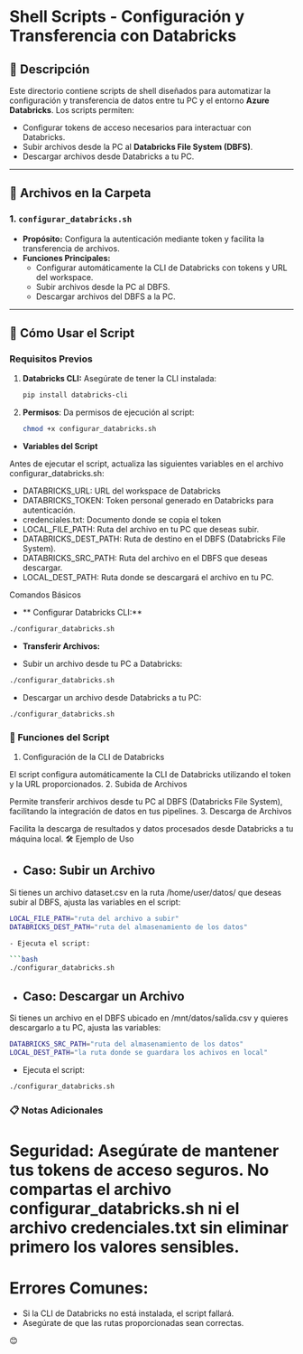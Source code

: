 # Shell Scripts - Configuración y Transferencia con Databricks

## 📄 Descripción
Este directorio contiene scripts de shell diseñados para automatizar la configuración y transferencia de datos entre tu PC y el entorno **Azure Databricks**. Los scripts permiten:
- Configurar tokens de acceso necesarios para interactuar con Databricks.
- Subir archivos desde la PC al **Databricks File System (DBFS)**.
- Descargar archivos desde Databricks a tu PC.

---

## 📁 Archivos en la Carpeta

### 1. `configurar_databricks.sh`
- **Propósito:** Configura la autenticación mediante token y facilita la transferencia de archivos.
- **Funciones Principales:**
  - Configurar automáticamente la CLI de Databricks con tokens y URL del workspace.
  - Subir archivos desde la PC al DBFS.
  - Descargar archivos del DBFS a la PC.

---

## 🚀 Cómo Usar el Script

### Requisitos Previos
1. **Databricks CLI:** Asegúrate de tener la CLI instalada:
   ```bash
   pip install databricks-cli
   ```
2. **Permisos**: Da permisos de ejecución al script:
   ```bash
   chmod +x configurar_databricks.sh
   ```
- **Variables del Script**

Antes de ejecutar el script, actualiza las siguientes variables en el archivo configurar_databricks.sh:

   - DATABRICKS_URL: URL del workspace de Databricks 
   - DATABRICKS_TOKEN: Token personal generado en Databricks para autenticación.
   - credenciales.txt: Documento donde se copia el token
   - LOCAL_FILE_PATH: Ruta del archivo en tu PC que deseas subir.
   - DATABRICKS_DEST_PATH: Ruta de destino en el DBFS (Databricks File System).
   - DATABRICKS_SRC_PATH: Ruta del archivo en el DBFS que deseas descargar.
   - LOCAL_DEST_PATH: Ruta donde se descargará el archivo en tu PC.

Comandos Básicos

- ** Configurar Databricks CLI:**
```bash
./configurar_databricks.sh
```
- **Transferir Archivos:**

 -  Subir un archivo desde tu PC a Databricks:
```bash
./configurar_databricks.sh
 ```
 - Descargar un archivo desde Databricks a tu PC:
 ```bash
./configurar_databricks.sh
```
### 🌟 Funciones del Script
1. Configuración de la CLI de Databricks

El script configura automáticamente la CLI de Databricks utilizando el token y la URL proporcionados.
2. Subida de Archivos

Permite transferir archivos desde tu PC al DBFS (Databricks File System), facilitando la integración de datos en tus pipelines.
3. Descarga de Archivos

Facilita la descarga de resultados y datos procesados desde Databricks a tu máquina local.
🛠️ Ejemplo de Uso
- ## Caso: Subir un Archivo

Si tienes un archivo dataset.csv en la ruta /home/user/datos/ que deseas subir al DBFS, ajusta las variables en el script:
```bash
LOCAL_FILE_PATH="ruta del archivo a subir"
DATABRICKS_DEST_PATH="ruta del almasenamiento de los datos"

- Ejecuta el script:

```bash
./configurar_databricks.sh
```
- ## Caso: Descargar un Archivo

Si tienes un archivo en el DBFS ubicado en /mnt/datos/salida.csv y quieres descargarlo a tu PC, ajusta las variables:
```bash
DATABRICKS_SRC_PATH="ruta del almasenamiento de los datos"
LOCAL_DEST_PATH="la ruta donde se guardara los achivos en local"
```
- Ejecuta el script:
```bash
./configurar_databricks.sh
```
### 📋 Notas Adicionales

# Seguridad: Asegúrate de mantener tus tokens de acceso seguros. No compartas el archivo configurar_databricks.sh ni el archivo credenciales.txt sin eliminar primero los valores sensibles.

# Errores Comunes:
 - Si la CLI de Databricks no está instalada, el script fallará.
 - Asegúrate de que las rutas proporcionadas sean correctas.

 😊